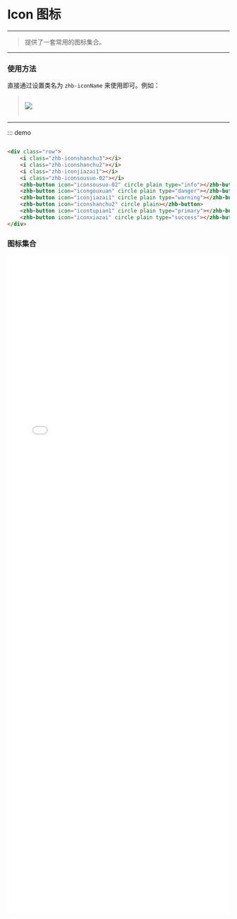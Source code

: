 # Icon 图标
----
> 提供了一套常用的图标集合。
---- 
### 使用方法

直接通过设置类名为 ```zhb-iconName``` 来使用即可。例如：

><img src='../assets/img/icon.png' style="margin: 15px 0 ">
---

::: demo
```html

<div class="row">
    <i class="zhb-iconshanchu3"></i>
    <i class="zhb-iconshanchu2"></i>
    <i class="zhb-iconjiazai1"></i>
    <i class="zhb-iconsousuo-02"></i>
    <zhb-button icon="iconsousuo-02" circle plain type="info"></zhb-button>
    <zhb-button icon="icongouxuan" circle plain type="danger"></zhb-button>
    <zhb-button icon="iconjiazai1" circle plain type="warning"></zhb-button>
    <zhb-button icon="iconshanchu2" circle plain></zhb-button>
    <zhb-button icon="icontupian1" circle plain type="primary"></zhb-button>
    <zhb-button icon="iconxiazai" circle plain type="success"></zhb-button>
</div>

```
### 图标集合

<iframe src='../fonts/demo_index.html' style="width: 100%;
                                                height: 1490px;
                                                overflow: hidden;
                                                border: none;"></iframe>
